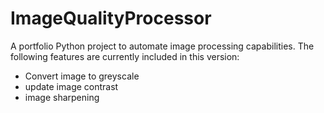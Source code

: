 # ImageQualityProcessor
A portfolio Python project to automate image processing capabilities. The following features are currently included in this version: 
  - Convert image to greyscale
  - update image contrast
  - image sharpening
